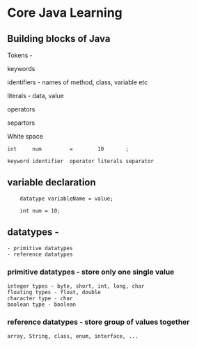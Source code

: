 # Core Java Learning 

## Building blocks of Java 

Tokens - 

keywords 

identifiers - names of method, class, variable etc 

literals - data, value 

operators 

separtors 

White space 

	int 	num 	    =        10       ;

	keyword identifier  operator literals separator 


## variable declaration 

		datatype variableName = value;	

		int num = 10;


## datatypes - 

	- primitive datatypes 
	- reference datatypes 	

### primitive datatypes - store only one single value 

	integer types - byte, short, int, long, char  
	floating types - float, double 
	character type - char
	boolean type - boolean 

### reference datatypes - store group of values together 
	
	array, String, class, enum, interface, ... 
 


